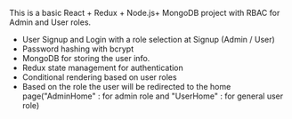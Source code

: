 This is a basic React + Redux + Node.js+ MongoDB project with RBAC for Admin and User roles.

- User Signup and Login with a role selection at Signup (Admin / User)
- Password hashing with bcrypt
- MongoDB for storing the user info.
- Redux state management for authentication
- Conditional rendering based on user roles
- Based on the role the user will be redirected to the home page("AdminHome" : for admin role and "UserHome" : for general user role)

